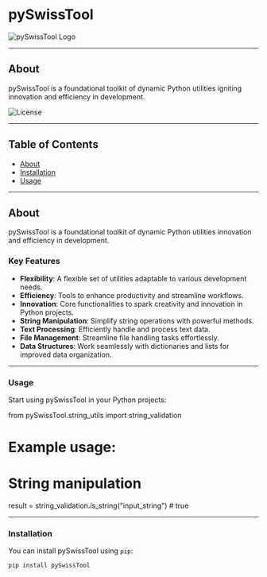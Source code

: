 
<!-- Project Title -->
# pySwissTool
![pySwissTool Logo](https://github.com/sureshchandras3kar/pySwissTool/blob/ignite/0.1/assest/images/corelogo.png)

---

## About
pySwissTool is a foundational toolkit of dynamic Python utilities igniting innovation and efficiency in development.

<!-- Badges (Optional) -->
![License](https://img.shields.io/badge/License-MIT-blue.svg)
<!-- Add more badges if necessary (e.g., Build, Version, etc.) -->

---

## Table of Contents
- [About](#about)
- [Installation](#installation)
- [Usage](#usage)

---

## About
pySwissTool is a foundational toolkit of dynamic Python utilities innovation and efficiency in development.

### Key Features
- **Flexibility**: A flexible set of utilities adaptable to various development needs.
- **Efficiency**: Tools to enhance productivity and streamline workflows.
- **Innovation**: Core functionalities to spark creativity and innovation in Python projects.
- **String Manipulation**: Simplify string operations with powerful methods.
- **Text Processing**: Efficiently handle and process text data.
- **File Management**: Streamline file handling tasks effortlessly.
- **Data Structures**: Work seamlessly with dictionaries and lists for improved data organization.

---

### Usage
Start using pySwissTool in your Python projects:

from pySwissTool.string_utils import string_validation

# Example usage:
# String manipulation
result = string_validation.is_string("input_string") # true

---

### Installation
You can install pySwissTool using `pip`:
```bash
pip install pySwissTool


